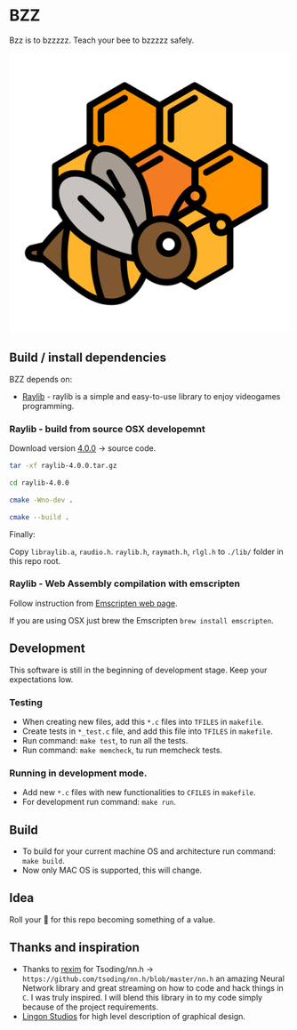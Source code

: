 # BZZ

Bzz is to bzzzzz. Teach your bee to bzzzzz safely.

![BZZ Logo](https://github.com/bartossh/bzz/blob/main/artefacts/logo.png)


## Build / install dependencies

BZZ depends on:
 
- [Raylib](https://www.raylib.com/index.html) - raylib is a simple and easy-to-use library to enjoy videogames programming.

### Raylib - build from source OSX developemnt

Download version [4.0.0](https://github.com/raysan5/raylib/releases/tag/4.0.0) -> source code.

```sh
tar -xf raylib-4.0.0.tar.gz
```

```sh
cd raylib-4.0.0
```

```sh
cmake -Wno-dev .
```

```sh
cmake --build .
```

Finally:

Copy `libraylib.a`, `raudio.h`. `raylib.h`, `raymath.h`, `rlgl.h` to `./lib/` folder in this repo root.


### Raylib - Web Assembly compilation with emscripten

Follow instruction from [Emscripten web page](https://emscripten.org/docs/getting_started/downloads.html).

If you are using OSX just brew the Emscripten `brew install emscripten`.


## Development

This software is still in the beginning of development stage. Keep your expectations low.

### Testing 

 - When creating new files, add this  `*.c` files into `TFILES` in `makefile`.
 - Create tests in `*_test.c` file, and add this file into `TFILES` in `makefile`.
 - Run command: `make test`, to run all the tests.
 - Run command: `make memcheck`, tu run memcheck tests.

### Running in development mode.
 
 - Add new `*.c` files with new functionalities to `CFILES` in `makefile`.
 - For development run command: `make run`.

## Build

- To build for your current machine OS and architecture run command: `make build`.
 - Now only MAC OS is supported, this will change.


## Idea

Roll your :game_die: for this repo becoming something of a value.

## Thanks and inspiration

 - Thanks to [rexim](https://github.com/rexim) for Tsoding/nn.h -> `https://github.com/tsoding/nn.h/blob/master/nn.h` an amazing Neural Network library and great streaming on how to code and hack things in `C`. I was truly inspired. I will blend this library in to my code simply because of the project requirements.
 - [Lingon Studios](https://twitter.com/lingonstudios) for high level description of graphical design.

